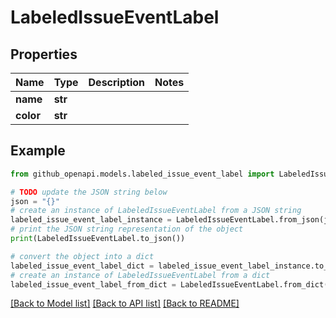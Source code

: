 # LabeledIssueEventLabel


## Properties

Name | Type | Description | Notes
------------ | ------------- | ------------- | -------------
**name** | **str** |  | 
**color** | **str** |  | 

## Example

```python
from github_openapi.models.labeled_issue_event_label import LabeledIssueEventLabel

# TODO update the JSON string below
json = "{}"
# create an instance of LabeledIssueEventLabel from a JSON string
labeled_issue_event_label_instance = LabeledIssueEventLabel.from_json(json)
# print the JSON string representation of the object
print(LabeledIssueEventLabel.to_json())

# convert the object into a dict
labeled_issue_event_label_dict = labeled_issue_event_label_instance.to_dict()
# create an instance of LabeledIssueEventLabel from a dict
labeled_issue_event_label_from_dict = LabeledIssueEventLabel.from_dict(labeled_issue_event_label_dict)
```
[[Back to Model list]](../README.md#documentation-for-models) [[Back to API list]](../README.md#documentation-for-api-endpoints) [[Back to README]](../README.md)


